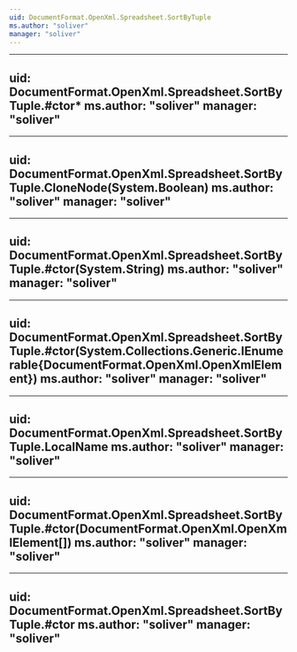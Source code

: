 ```yaml
---
uid: DocumentFormat.OpenXml.Spreadsheet.SortByTuple
ms.author: "soliver"
manager: "soliver"
---
```


---
uid: DocumentFormat.OpenXml.Spreadsheet.SortByTuple.#ctor*
ms.author: "soliver"
manager: "soliver"
---

---
uid: DocumentFormat.OpenXml.Spreadsheet.SortByTuple.CloneNode(System.Boolean)
ms.author: "soliver"
manager: "soliver"
---

---
uid: DocumentFormat.OpenXml.Spreadsheet.SortByTuple.#ctor(System.String)
ms.author: "soliver"
manager: "soliver"
---

---
uid: DocumentFormat.OpenXml.Spreadsheet.SortByTuple.#ctor(System.Collections.Generic.IEnumerable{DocumentFormat.OpenXml.OpenXmlElement})
ms.author: "soliver"
manager: "soliver"
---

---
uid: DocumentFormat.OpenXml.Spreadsheet.SortByTuple.LocalName
ms.author: "soliver"
manager: "soliver"
---

---
uid: DocumentFormat.OpenXml.Spreadsheet.SortByTuple.#ctor(DocumentFormat.OpenXml.OpenXmlElement[])
ms.author: "soliver"
manager: "soliver"
---

---
uid: DocumentFormat.OpenXml.Spreadsheet.SortByTuple.#ctor
ms.author: "soliver"
manager: "soliver"
---
